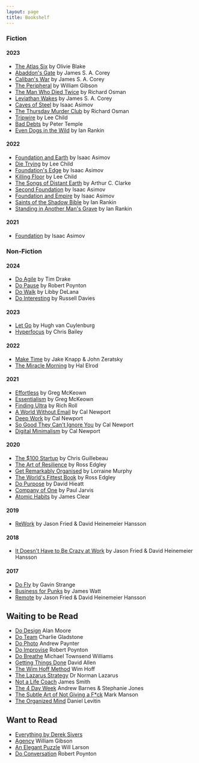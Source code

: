 ```yaml
---
layout: page
title: Bookshelf
---
```

### Fiction

#### 2023

* [The Atlas Six](https://www.kobo.com/au/en/ebook/the-atlas-six-the-atlas-book-1) by Olivie Blake
* [Abaddon's Gate](https://www.kobo.com/au/en/ebook/abaddon-s-gate-1) by James S. A. Corey
* [Caliban's War](https://www.kobo.com/au/en/ebook/caliban-s-war-1) by James S. A. Corey
* [The Peripheral](https://www.kobo.com/au/en/ebook/the-peripheral-2) by William Gibson
* [The Man Who Died Twice](https://www.kobo.com/au/en/ebook/the-man-who-died-twice-6) by Richard Osman
* [Leviathan Wakes](https://www.kobo.com/au/en/ebook/leviathan-wakes-1) by James S. A. Corey
* [Caves of Steel](https://www.kobo.com/au/en/ebook/caves-of-steel) by Isaac Asimov
* [The Thursday Murder Club](https://www.kobo.com/au/en/ebook/the-thursday-murder-club) by Richard Osman
* [Tripwire](https://www.kobo.com/au/en/ebook/tripwire-4) by Lee Child
* [Bad Debts](https://www.kobo.com/au/en/ebook/bad-debts-4) by Peter Temple
* [Even Dogs in the Wild](https://www.kobo.com/au/en/ebook/even-dogs-in-the-wild) by Ian Rankin

#### 2022

* [Foundation and Earth](https://www.kobo.com/au/en/ebook/foundation-and-earth-the-foundation-series-sequels-book-2) by Isaac Asimov
* [Die Trying](https://www.kobo.com/au/en/ebook/die-trying-2) by Lee Child
* [Foundation's Edge](https://www.kobo.com/au/en/ebook/foundation-s-edge-the-foundation-series-sequels-book-1) by Isaac Asimov
* [Killing Floor](https://www.kobo.com/au/en/ebook/killing-floor-jack-reacher-1) by Lee Child
* [The Songs of Distant Earth](https://www.amazon.com/Songs-Distant-Earth-Arthur-Clarke/dp/0345322401) by Arthur C. Clarke
* [Second Foundation](https://www.kobo.com/au/en/ebook/second-foundation-the-foundation-trilogy-book-3-1) by Isaac Asimov
* [Foundation and Empire](https://www.kobo.com/au/en/ebook/foundation-and-empire-the-foundation-trilogy-book-2) by Isaac Asimov
* [Saints of the Shadow Bible](https://www.kobo.com/au/en/ebook/saints-of-the-shadow-bible) by Ian Rankin
* [Standing in Another Man's Grave](https://www.kobo.com/au/en/ebook/standing-in-another-man-s-grave-1) by Ian Rankin

#### 2021

* [Foundation](https://www.kobo.com/au/en/ebook/foundation-the-foundation-trilogy-book-1-1) by Isaac Asimov

### Non-Fiction

#### 2024

* [Do Agile](https://thedobook.co/products/do-agile-futureproof-your-mindset-stay-grounded) by Tim Drake
* [Do Pause](https://thedobook.co/products/do-pause-you-are-not-a-to-do-list) by Robert Poynton
* [Do Walk](https://thedobook.co/products/do-walk) by Libby DeLana
* [Do Interesting](https://thedobook.co/products/do-interesting-notice-collect-share) by Russell Davies

#### 2023

* [Let Go](https://www.kobo.com/au/en/ebook/let-go-23) by Hugh van Cuylenburg
* [Hyperfocus](https://www.kobo.com/au/en/ebook/hyperfocus-5) by Chris Bailey

#### 2022

* [Make Time](https://www.kobo.com/au/en/ebook/make-time-2) by Jake Knapp & John Zeratsky
* [The Miracle Morning](https://www.kobo.com/au/en/ebook/the-miracle-morning) by Hal Elrod

#### 2021

* [Effortless](https://www.kobo.com/au/en/ebook/effortless-9) by Greg McKeown
* [Essentialism](https://www.kobo.com/au/en/ebook/essentialism-2) by Greg McKeown
* [Finding Ultra](https://www.kobo.com/au/en/ebook/finding-ultra-revised-and-updated-edition-1) by Rich Roll
* [A World Without Email](https://www.kobo.com/au/en/ebook/a-world-without-email-2) by Cal Newport
* [Deep Work](https://www.kobo.com/au/en/ebook/deep-work-2) by Cal Newport
* [So Good They Can't Ignore You](https://www.kobo.com/au/en/ebook/so-good-they-can-t-ignore-you-2) by Cal Newport
* [Digital Minimalism](https://www.kobo.com/au/en/ebook/digital-minimalism) by Cal Newport

#### 2020

* [The $100 Startup](https://www.kobo.com/au/en/ebook/the-100-startup) by Chris Guillebeau
* [The Art of Resilience](https://www.kobo.com/au/en/ebook/the-art-of-resilience-strategies-for-an-unbreakable-mind-and-body) by Ross Edgley
* [Get Remarkably Organised](https://www.kobo.com/au/en/ebook/get-remarkably-organised) by Lorraine Murphy
* [The World's Fittest Book](https://www.kobo.com/au/en/ebook/the-world-s-fittest-book-1) by Ross Edgley
* [Do Purpose](https://thedobook.co/products/do-purpose-why-brands-with-a-purpose-do-better-and-matter-more) by David Hieatt
* [Company of One](https://www.kobo.com/au/en/ebook/company-of-one-1) by Paul Jarvis
* [Atomic Habits](https://www.kobo.com/au/en/ebook/atomic-habits-an-easy-and-proven-way-to-build-good-habits-and-break-bad-ones) by James Clear

#### 2019

* [ReWork](https://www.kobo.com/au/en/ebook/rework-2) by Jason Fried & David Heinemeier Hansson

#### 2018

* [It Doesn't Have to Be Crazy at Work](https://www.kobo.com/au/en/ebook/it-doesn-t-have-to-be-crazy-at-work-1) by Jason Fried & David Heinemeier Hansson

#### 2017

* [Do Fly](https://thedobook.co/products/do-fly-find-your-way-make-a-living-be-your-best-self) by Gavin Strange
* [Business for Punks](https://www.kobo.com/au/en/ebook/business-for-punks) by James Watt
* [Remote](https://www.kobo.com/au/en/ebook/remote-1) by Jason Fried & David Heinemeier Hansson

## Waiting to be Read

* [Do Design](https://thedobook.co/products/do-design-why-beauty-is-key-to-everything) Alan Moore
* [Do Team](https://thedobook.co/products/do-team-how-to-get-the-best-from-everyone) Charlie Gladstone
* [Do Photo](https://thedobook.co/products/do-photo-observe-compose-capture-stand-out) Andrew Paynter
* [Do Improvise](https://thedobook.co/products/do-improvise-less-push-more-pause-better-results-a-new-approach-to-work-and-life) Robert Poynton
* [Do Breathe](https://thedobook.co/products/do-breathe-calm-your-mind-find-focus-get-stuff-done) Michael Townsend Williams
* [Getting Things Done](https://www.kobo.com/au/en/ebook/getting-things-done-4) David Allen
* [The Wim Hoff Method](https://www.kobo.com/au/en/ebook/the-wim-hof-method) Wim Hoff
* [The Lazarus Strategy](https://www.kobo.com/au/en/ebook/the-lazarus-strategy) Dr Norman Lazarus
* [Not a Life Coach](https://www.kobo.com/au/en/ebook/not-a-life-coach-push-your-boundaries-unlock-your-potential-redefine-your-life) James Smith
* [The 4 Day Week](https://www.kobo.com/au/en/ebook/the-4-day-week) Andrew Barnes & Stephanie Jones
* [The Subtle Art of Not Giving a F*ck](https://www.kobo.com/au/en/ebook/the-subtle-art-of-not-giving-a-f-ck-1) Mark Manson
* [The Organized Mind](https://www.kobo.com/au/en/ebook/the-organized-mind-1) Daniel Levitin

## Want to Read

* [Everything by Derek Sivers](https://sive.rs/#mybooks)
* [Agency](https://www.kobo.com/au/en/ebook/agency-11) William Gibson
* [An Elegant Puzzle](https://www.kobo.com/au/en/ebook/an-elegant-puzzle) Will Larson
* [Do Conversation](https://thedobook.co/products/do-conversation-there-is-no-such-thing-as-small-talk) Robert Poynton
